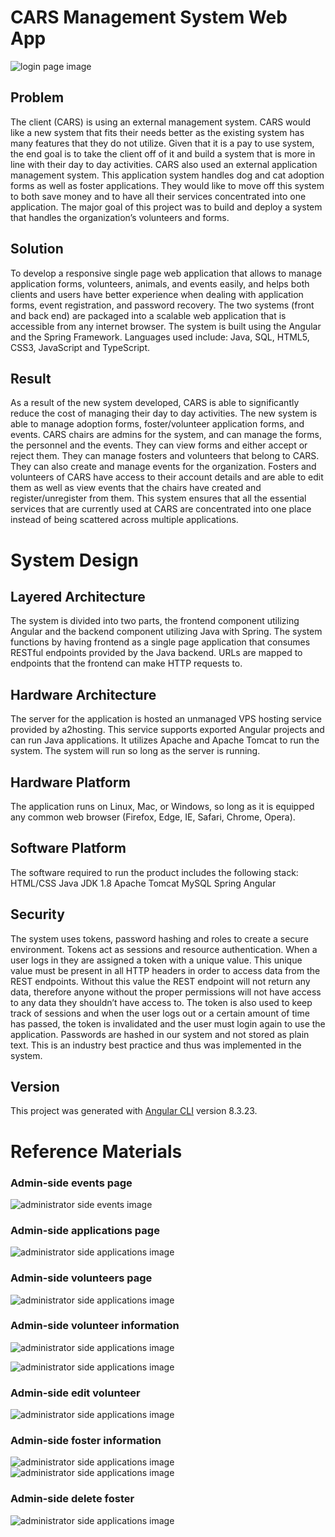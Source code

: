 # CARS Management System Web App
![login page image](images/Login-Page-1.1.jpg)

  ## Problem
The client (CARS) is using an external management system. CARS would like a new system that fits their needs better as the existing system has many features that they do not utilize. Given that it is a pay to use system, the end goal is to take the client off of it and build a system that is more in line with their day to day activities. 
CARS also used an external application management system. This application system handles dog and cat adoption forms as well as foster applications. They would like to move off this system to both save money and to have all their services concentrated into one application. 
The major goal of this project was to build and deploy a system that handles the organization’s volunteers and forms.

  ## Solution
To develop a responsive single page web application that allows to manage application forms, volunteers, animals, and events easily, and helps both clients and users have better experience when dealing with application forms, event registration, and password recovery.
The two systems (front and back end) are packaged into a scalable web application that is accessible from any internet browser. The system is built using the Angular and the Spring Framework. Languages used include: Java, SQL, HTML5, CSS3, JavaScript and TypeScript.
  
  ## Result
As a result of the new system developed, CARS is able to significantly reduce the cost of managing their day to day activities. The new system is able to manage adoption forms, foster/volunteer application forms, and events. CARS chairs are admins for the system, and can manage the forms, the personnel and the events. They can view forms and either accept or reject them. They can manage fosters and volunteers that belong to CARS. They can also create and manage events for the organization. Fosters and volunteers of CARS have access to their account details and are able to edit them as well as view events that the chairs have created and register/unregister from them. This system ensures that all the essential services that are currently used at CARS are concentrated into one place instead of being scattered across multiple applications. 

# System Design

## Layered Architecture
The system is divided into two parts, the frontend component utilizing Angular and the backend component utilizing Java with Spring. The system functions by having frontend as a single page application that consumes RESTful endpoints provided by the Java backend. URLs are mapped to endpoints that the frontend can make HTTP requests to. 

## Hardware Architecture
The server for the application is hosted an unmanaged VPS hosting service provided by a2hosting. This service supports exported Angular projects and can run Java applications. It utilizes Apache and Apache Tomcat to run the system. The system will run so long as the server is running.

## Hardware Platform
The application runs on Linux, Mac, or Windows, so long as it is equipped any common web browser (Firefox, Edge, IE, Safari, Chrome, Opera).

## Software Platform
The software required to run the product includes the following stack:
HTML/CSS
Java JDK 1.8
Apache Tomcat
MySQL
Spring
Angular

## Security
The system uses tokens, password hashing and roles to create a secure environment. Tokens act as sessions and resource authentication. When a user logs in they are assigned a token with a unique value. This unique value must be present in all HTTP headers in order to access data from the REST endpoints. Without this value the REST endpoint will not return any data, therefore anyone without the proper permissions will not have access to any data they shouldn’t have access to. The token is also used to keep track of sessions and when the user logs out or a certain amount of time has passed, the token is invalidated and the user must login again to use the application. Passwords are hashed in our system and not stored as plain text. This is an industry best practice and thus was implemented in the system.


## Version

This project was generated with [Angular CLI](https://github.com/angular/angular-cli) version 8.3.23.

# Reference Materials
### Admin-side events page
![administrator side events image](images/Admin-Side-Events.jpg)

### Admin-side applications page
![administrator side applications image](images/Admin-Side-Applications.jpg)

### Admin-side volunteers page
![administrator side applications image](images/Admin-Side-Volunteers.jpg)

### Admin-side volunteer information
![administrator side applications image](images/Admin-Side-Volunteer-Information-Page-Top.jpg)

![administrator side applications image](images/Admin-Side-Volunteer-Information-Page-Bottom.jpg)

### Admin-side edit volunteer
![administrator side applications image](images/Admin-Side-Volunteer-Edit.jpg)

### Admin-side foster information
![administrator side applications image](images/Admin-Side-Foster-Information.jpg)
![administrator side applications image](images/Admin-Side-Foster-Information-Page-Bottom.jpg)

### Admin-side delete foster
![administrator side applications image](images/Admin-Side-Delete-Foster.jpg)

